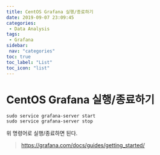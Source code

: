 ```yaml
---
title: CentOS Grafana 실행/종료하기
date: 2019-09-07 23:09:45
categories: 
 - Data Analysis
tags: 
 - Grafana
sidebar:
 nav: "categories"
toc: true
toc_label: "List"
toc_icon: "list"
---
```


# CentOS Grafana 실행/종료하기
```
sudo service grafana-server start
sudo service grafana-server stop
```
위 명령어로 실행/종료하면 된다. 

> https://grafana.com/docs/guides/getting_started/
